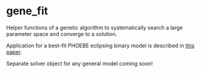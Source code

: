 # gene_fit

Helper functions of a genetic algorithm to systematically search a large parameter space and converge to a solution.

Application for a best-fit PHOEBE eclipsing binary model is described in [this paper](https://ui.adsabs.harvard.edu/abs/2020AJ....160..187C/abstract).

Separate solver object for any general model coming soon!
